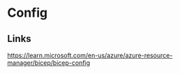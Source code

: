 # Config

## Links

https://learn.microsoft.com/en-us/azure/azure-resource-manager/bicep/bicep-config
